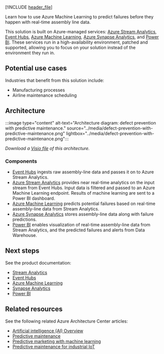[!INCLUDE [header_file](../../../includes/sol-idea-header.md)]

Learn how to use Azure Machine Learning to predict failures before they happen with real-time assembly line data.

This solution is built on Azure-managed services: [Azure Stream Analytics](https://azure.microsoft.com/services/stream-analytics), [Event Hubs](https://azure.microsoft.com/services/event-hubs), [Azure Machine Learning](https://azure.microsoft.com/services/machine-learning), [Azure Synapse Analytics](https://azure.microsoft.com/services/synapse-analytics), and [Power BI](https://powerbi.microsoft.com). These services run in a high-availability environment, patched and supported, allowing you to focus on your solution instead of the environment they run in.

## Potential use cases

Industries that benefit from this solution include:

- Manufacturing processes
- Airline maintenance scheduling

## Architecture

:::image type="content" alt-text="Architecture diagram: defect prevention with predictive maintenance." source="../media/defect-prevention-with-predictive-maintenance.png" lightbox="../media/defect-prevention-with-predictive-maintenance.png":::

*Download a [Visio file](https://arch-center.azureedge.net/defect-prevention-with-predictive-maintenance.vsdx) of this architecture.*

### Components

* [Event Hubs](https://azure.microsoft.com/services/event-hubs) ingests raw assembly-line data and passes it on to Azure Stream Analytics.
* [Azure Stream Analytics](https://azure.microsoft.com/services/stream-analytics) provides near real-time analytics on the input stream from Event Hubs. Input data is filtered and passed to an Azure Machine Learning endpoint. Results of machine learning are sent to a Power BI dashboard.
* [Azure Machine Learning](https://azure.microsoft.com/services/machine-learning) predicts potential failures based on real-time assembly-line data from Stream Analytics.
* [Azure Synapse Analytics](https://azure.microsoft.com/services/synapse-analytics) stores assembly-line data along with failure predictions.
* [Power BI](https://powerbi.microsoft.com) enables visualization of real-time assembly-line data from Stream Analytics, and the predicted failures and alerts from Data Warehouse.

## Next steps

See the product documentation:

* [Stream Analytics](/azure/stream-analytics/stream-analytics-introduction)
* [Event Hubs](/azure/event-hubs/event-hubs-what-is-event-hubs)
* [Azure Machine Learning](/azure/machine-learning/overview-what-is-azure-ml)
* [Synapse Analytics](/azure/sql-data-warehouse/sql-data-warehouse-overview-what-is)
* [Power BI](https://powerbi.microsoft.com/documentation/powerbi-landing-page)

## Related resources

See the following related Azure Architecture Center articles:

* [Artificial intelligence (AI) Overview](../../data-guide/big-data/ai-overview.md)
* [Predictive maintenance](./predictive-maintenance.yml)
* [Predictive marketing with machine learning](./predictive-marketing-campaigns-with-machine-learning-and-spark.yml)
* [Predictive maintenance for industrial IoT](./iot-predictive-maintenance.yml)
